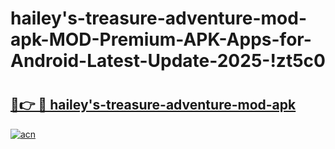 # hailey's-treasure-adventure-mod-apk-MOD-Premium-APK-Apps-for-Android-Latest-Update-2025-!zt5c0

# <h2><a href="https://oui20p.esa.edu.pl?title=hailey's-treasure-adventure-mod-apk&ref=zt5c0">🔗👉 🔴 hailey's-treasure-adventure-mod-apk</a></h2>

[![acn](https://github.com/user-attachments/assets/0f9c940e-d8b0-45ae-aac7-cd30a18b3e1c)](https://oui20p.esa.edu.pl?title=hailey's-treasure-adventure-mod-apk&ref=zt5c0)

